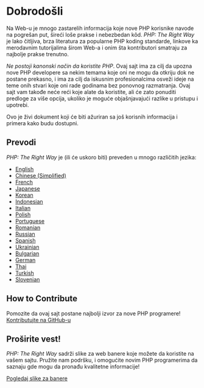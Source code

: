 # Dobrodošli

Na Web-u je mnogo zastarelih informacija koje nove PHP korisnike navode na pogrešan 
put, šireći loše prakse i nebezbedan kôd. _PHP: The Right Way_ je lako čitljiva, 
brza literatura za popularne PHP koding standarde, linkove ka merodavnim tutorijalima
širom Web-a i onim šta kontributori smatraju za najbolje prakse trenutno.

_Ne postoji kanonski način da koristite PHP_. Ovaj sajt ima za cilj da upozna nove PHP 
developere sa nekim temama koje oni ne mogu da otkriju dok ne postane prekasno, i 
ima za cilj da iskusnim profesionalcima osveži ideje na teme onih stvari koje oni 
rade godinama bez ponovnog razmatranja. Ovaj sajt vam takođe neće reći koje alate da 
koristite, ali će zato ponuditi predloge za više opcija, ukoliko je moguće objašnjavajući 
razlike u pristupu i upotrebi.

Ovo je živi dokument koji će biti ažuriran sa još korisnih informacija i primera 
kako budu dostupni.

## Prevodi

_PHP: The Right Way_ je (ili će uskoro biti) preveden u mnogo različitih jezika:

* [English](http://www.phptherightway.com)
* [Chinese (Simplified)](http://wulijun.github.com/php-the-right-way)
* [French](http://eilgin.github.io/php-the-right-way/)
* [Japanese](http://ja.phptherightway.com)
* [Korean](http://wafe.github.io/php-the-right-way/)
* [Indonesian](http://id.phptherightway.com/)
* [Italian](http://it.phptherightway.com/)
* [Polish](http://pl.phptherightway.com/)
* [Portuguese](http://br.phptherightway.com/)
* [Romanian](https://bgui.github.io/php-the-right-way/)
* [Russian](http://getjump.github.io/ru-php-the-right-way)
* [Spanish](http://phpdevenezuela.github.io/php-the-right-way/)
* [Ukrainian](http://iflista.github.com/php-the-right-way/)
* [Bulgarian](http://bg.phptherightway.com/)
* [German](http://rwetzlmayr.github.io/php-the-right-way/)
* [Thai](https://apzentral.github.io/php-the-right-way/)
* [Turkish](http://hkulekci.github.io/php-the-right-way/)
* [Slovenian](http://sl.phptherightway.com)

## How to Contribute

Pomozite da ovaj sajt postane najbolji izvor za nove PHP programere! [Kontributujte na GitHub-u][1]

## Proširite vest!

_PHP: The Right Way_ sadrži slike za web banere koje možete da koristite na vašem sajtu. 
Pružite nam podršku, i omogućite novim PHP programerima da saznaju gde mogu da pronađu 
kvalitetne informacije!

[Pogledaj slike za banere][2]

[1]: https://github.com/codeguy/php-the-right-way/tree/gh-pages
[2]: /banners.html
